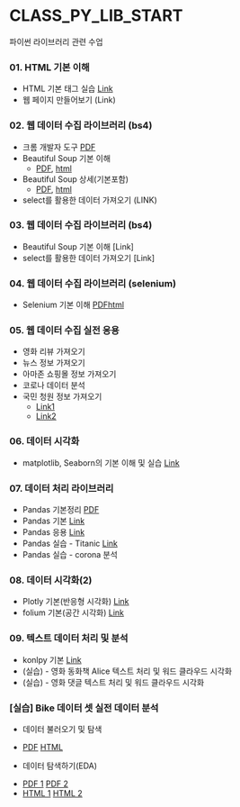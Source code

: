 # CLASS_PY_LIB_START
 파이썬 라이브러리 관련 수업

### 01. HTML 기본 이해
 - HTML 기본 태그 실습 [Link](./PYLIB_01_01_html)
 - 웹 페이지 만들어보기 (Link)
 
### 02. 웹 데이터 수집 라이브러리 (bs4)
 - 크롬 개발자 도구 [PDF](./PYLIB_01_02_크롬개발자도구/PYLIB_01_01_BS4_크롬개발자도구.pdf)
 - Beautiful Soup 기본 이해 
    - [PDF](./PYLIB_01_02B_BS4/Unit01_01_BS4_Basic.pdf), [html](https://ldjwj.github.io/CLASS_PY_LIB_START/PYLIB_01_02B_BS4/Unit01_01_BS4_Basic.html) 
 - Beautiful Soup 상세(기본포함)
    - [PDF](./PYLIB_01_02B_BS4/Unit01_02_BS4_all_v12_2204.pdf), [html](https://ldjwj.github.io/CLASS_PY_LIB_START/PYLIB_01_02B_BS4/Unit01_02_BS4_all_v12_2204.html) 
 - select를 활용한 데이터 가져오기 (LINK)

### 03. 웹 데이터 수집 라이브러리 (bs4)
 - Beautiful Soup 기본 이해 [Link]
 - select를 활용한 데이터 가져오기 [Link]
 
### 04. 웹 데이터 수집 라이브러리 (selenium)
 - Selenium 기본 이해 [PDF](./CL03_01_selenium_basic_2204.pdf)[html](https://ldjwj.github.io/CLASS_PY_LIB_START/CL03_01_selenium_basic_2204.html) 
 
### 05. 웹 데이터 수집 실전 응용
 - 영화 리뷰 가져오기
 - 뉴스 정보 가져오기
 - 아마존 쇼핑몰 정보 가져오기 
 - 코로나 데이터 분석
 - 국민 청원 정보 가져오기 
   - [Link1](https://ldjwj.github.io/CLASS_PY_LIB_START/PYLIB_02_15_A_국민청원(mac).html) 
   - [Link2](https://ldjwj.github.io/CLASS_PY_LIB_START/PYLIB_02_15_B_국민청원(mac).html)
 
### 06. 데이터 시각화
 - matplotlib, Seaborn의 기본 이해 및 실습 [Link]()

### 07. 데이터 처리 라이브러리
 - Pandas 기본정리 [PDF](https://ldjwj.github.io/CLASS_PY_LIB_START/CL01_04_01_Pandas_기본_v10_2204.pdf)
 - Pandas 기본 [Link](https://ldjwj.github.io/CLASS_PY_LIB_START/CL01_04_02_pandas_Basic_2204.html)
 - Pandas 응용 [Link](https://ldjwj.github.io/CLASS_PY_LIB_START/CL01_04_03_pandas_02_california_0502.html)
 - Pandas 실습 - Titanic [Link](https://ldjwj.github.io/CLASS_PY_LIB_START/CL01_04_03_titanic_dataset_220502.html)
 - Pandas 실습 - corona 분석

### 08. 데이터 시각화(2)
 - Plotly 기본(반응형 시각화) [Link]()
 - folium 기본(공간 시각화) [Link]()
 
### 09. 텍스트 데이터 처리 및 분석
 - konlpy 기본 [Link](https://ldjwj.github.io/CLASS_PY_LIB_START/PYLIB_03_01_konlpy_2204_v11.html)
 - (실습) - 영화 동화책 Alice 텍스트 처리 및 워드 클라우드 시각화
 - (실습) - 영화 댓글 텍스트 처리 및 워드 클라우드 시각화
 
### [실습] Bike 데이터 셋 실전 데이터 분석
- 데이터 불러오기 및 탐색 
 * [PDF](https://ldjwj.github.io/CLASS_PY_LIB_START/Data_01_01_Bike_EDA_2204.pdf) [HTML](https://ldjwj.github.io/CLASS_PY_LIB_START/Data_01_01_Bike_EDA_2204.html)
 
- 데이터 탐색하기(EDA) 
 * [PDF 1](https://ldjwj.github.io/CLASS_PY_LIB_START/Data_01_02_Bike_EDA_2204.pdf) [PDF 2](https://ldjwj.github.io/CLASS_PY_LIB_START/Data_01_03_Bike_EDA_2204.pdf)
 * [HTML 1](https://ldjwj.github.io/CLASS_PY_LIB_START/Data_01_02_Bike_EDA_2204.html) [HTML 2](https://ldjwj.github.io/CLASS_PY_LIB_START/Data_01_03_Bike_EDA_2204.html)
 

 

